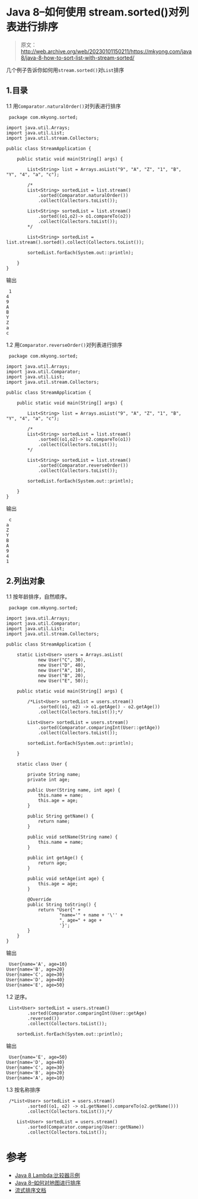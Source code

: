 # Java 8–如何使用 stream.sorted()对列表进行排序

> 原文：<http://web.archive.org/web/20230101150211/https://mkyong.com/java8/java-8-how-to-sort-list-with-stream-sorted/>

几个例子告诉你如何用`stream.sorted()`对`List`排序

## 1.目录

1.1 用`Comparator.naturalOrder()`对列表进行排序

```
 package com.mkyong.sorted;

import java.util.Arrays;
import java.util.List;
import java.util.stream.Collectors;

public class StreamApplication {

    public static void main(String[] args) {

        List<String> list = Arrays.asList("9", "A", "Z", "1", "B", "Y", "4", "a", "c");

        /* 
		List<String> sortedList = list.stream()
			.sorted(Comparator.naturalOrder())
			.collect(Collectors.toList());

        List<String> sortedList = list.stream()
			.sorted((o1,o2)-> o1.compareTo(o2))
			.collect(Collectors.toList());
		*/

		List<String> sortedList = list.stream().sorted().collect(Collectors.toList());

        sortedList.forEach(System.out::println);

    }
} 
```

输出

```
 1
4
9
A
B
Y
Z
a
c 
```

1.2 用`Comparator.reverseOrder()`对列表进行排序

```
 package com.mkyong.sorted;

import java.util.Arrays;
import java.util.Comparator;
import java.util.List;
import java.util.stream.Collectors;

public class StreamApplication {

    public static void main(String[] args) {

        List<String> list = Arrays.asList("9", "A", "Z", "1", "B", "Y", "4", "a", "c");

        /*
		List<String> sortedList = list.stream()
			.sorted((o1,o2)-> o2.compareTo(o1))
			.collect(Collectors.toList());
		*/

        List<String> sortedList = list.stream()
			.sorted(Comparator.reverseOrder())
			.collect(Collectors.toList());

        sortedList.forEach(System.out::println);

    }
} 
```

输出

```
 c
a
Z
Y
B
A
9
4
1 
```

## 2.列出对象

1.1 按年龄排序，自然顺序。

```
 package com.mkyong.sorted;

import java.util.Arrays;
import java.util.Comparator;
import java.util.List;
import java.util.stream.Collectors;

public class StreamApplication {

    static List<User> users = Arrays.asList(
            new User("C", 30),
            new User("D", 40),
            new User("A", 10),
            new User("B", 20),
            new User("E", 50));

    public static void main(String[] args) {

        /*List<User> sortedList = users.stream()
			.sorted((o1, o2) -> o1.getAge() - o2.getAge())
			.collect(Collectors.toList());*/

        List<User> sortedList = users.stream()
			.sorted(Comparator.comparingInt(User::getAge))
			.collect(Collectors.toList());

        sortedList.forEach(System.out::println);

    }

    static class User {

        private String name;
        private int age;

        public User(String name, int age) {
            this.name = name;
            this.age = age;
        }

        public String getName() {
            return name;
        }

        public void setName(String name) {
            this.name = name;
        }

        public int getAge() {
            return age;
        }

        public void setAge(int age) {
            this.age = age;
        }

        @Override
        public String toString() {
            return "User{" +
                    "name='" + name + '\'' +
                    ", age=" + age +
                    '}';
        }
    }
} 
```

输出

```
 User{name='A', age=10}
User{name='B', age=20}
User{name='C', age=30}
User{name='D', age=40}
User{name='E', age=50} 
```

1.2 逆序。

```
 List<User> sortedList = users.stream()
		.sorted(Comparator.comparingInt(User::getAge)
		.reversed())
		.collect(Collectors.toList());

    sortedList.forEach(System.out::println); 
```

输出

```
 User{name='E', age=50}
User{name='D', age=40}
User{name='C', age=30}
User{name='B', age=20}
User{name='A', age=10} 
```

1.3 按名称排序

```
 /*List<User> sortedList = users.stream()
		.sorted((o1, o2) -> o1.getName().compareTo(o2.getName()))
		.collect(Collectors.toList());*/

	List<User> sortedList = users.stream()
		.sorted(Comparator.comparing(User::getName))
		.collect(Collectors.toList()); 
```

# 参考

*   [Java 8 Lambda:比较器示例](http://web.archive.org/web/20220627140650/https://www.mkyong.com/java8/java-8-lambda-comparator-example/)
*   [Java 8–如何对地图进行排序](http://web.archive.org/web/20220627140650/https://www.mkyong.com/java8/java-8-how-to-sort-a-map/)
*   [流式排序文档](http://web.archive.org/web/20220627140650/https://docs.oracle.com/javase/8/docs/api/java/util/stream/Stream.html#sorted-java.util.Comparator-)

<input type="hidden" id="mkyong-current-postId" value="14954">